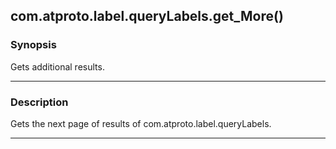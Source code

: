 com.atproto.label.queryLabels.get_More()
----------------------------------------




### Synopsis
Gets additional results.



---


### Description

Gets the next page of results of com.atproto.label.queryLabels.



---
